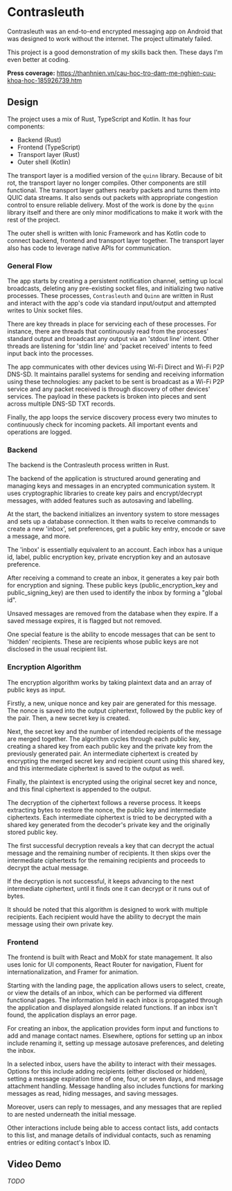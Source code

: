 # Contrasleuth

Contrasleuth was an end-to-end encrypted messaging app on Android that was designed to work without the internet. The project ultimately failed.

This project is a good demonstration of my skills back then. These days I'm even better at coding.

**Press coverage:** https://thanhnien.vn/cau-hoc-tro-dam-me-nghien-cuu-khoa-hoc-185926739.htm

## Design

The project uses a mix of Rust, TypeScript and Kotlin. It has four components:
- Backend (Rust)
- Frontend (TypeScript)
- Transport layer (Rust)
- Outer shell (Kotlin)

The transport layer is a modified version of the `quinn` library. Because of bit rot, the transport layer no longer compiles. Other components are still functional. The transport layer gathers nearby packets and turns them into QUIC data streams. It also sends out packets with appropriate congestion control to ensure reliable delivery. Most of the work is done by the `quinn` library itself and there are only minor modifications to make it work with the rest of the project.

The outer shell is written with Ionic Framework and has Kotlin code to connect backend, frontend and transport layer together. The transport layer also has code to leverage native APIs for communication.

### General Flow

The app starts by creating a persistent notification channel, setting up local broadcasts, deleting any pre-existing socket files, and initializing two native processes. These processes, `Contrasleuth` and `Quinn` are written in Rust and interact with the app's code via standard input/output and attempted writes to Unix socket files. 

There are key threads in place for servicing each of these processes. For instance, there are threads that continuously read from the processes' standard output and broadcast any output via an 'stdout line' intent. Other threads are listening for 'stdin line' and 'packet received' intents to feed input back into the processes. 

The app communicates with other devices using Wi-Fi Direct and Wi-Fi P2P DNS-SD. It maintains parallel systems for sending and receiving information using these technologies: any packet to be sent is broadcast as a Wi-Fi P2P service and any packet received is through discovery of other devices' services. The payload in these packets is broken into pieces and sent across multiple DNS-SD TXT records. 

Finally, the app loops the service discovery process every two minutes to continuously check for incoming packets. All important events and operations are logged.

### Backend

The backend is the Contrasleuth process written in Rust.

The backend of the application is structured around generating and managing keys and messages in an encrypted communication system. It uses cryptographic libraries to create key pairs and encrypt/decrypt messages, with added features such as autosaving and labelling. 

At the start, the backend initializes an inventory system to store messages and sets up a database connection. It then waits to receive commands to create a new 'inbox', set preferences, get a public key entry, encode or save a message, and more. 

The 'inbox' is essentially equivalent to an account. Each inbox has a unique id, label, public encryption key, private encryption key and an autosave preference. 

After receiving a command to create an inbox, it generates a key pair both for encryption and signing. These public keys (public_encryption_key and public_signing_key) are then used to identify the inbox by forming a "global id". 

Unsaved messages are removed from the database when they expire. If a saved message expires, it is flagged but not removed. 

One special feature is the ability to encode messages that can be sent to 'hidden' recipients. These are recipients whose public keys are not disclosed in the usual recipient list.

### Encryption Algorithm

The encryption algorithm works by taking plaintext data and an array of public keys as input. 

Firstly, a new, unique nonce and key pair are generated for this message. The nonce is saved into the output ciphertext, followed by the public key of the pair. Then, a new secret key is created.

Next, the secret key and the number of intended recipients of the message are merged together. The algorithm cycles through each public key, creating a shared key from each public key and the private key from the previously generated pair. An intermediate ciphertext is created by encrypting the merged secret key and recipient count using this shared key, and this intermediate ciphertext is saved to the output as well. 

Finally, the plaintext is encrypted using the original secret key and nonce, and this final ciphertext is appended to the output. 

The decryption of the ciphertext follows a reverse process. It keeps extracting bytes to restore the nonce, the public key and intermediate ciphertexts. Each intermediate ciphertext is tried to be decrypted with a shared key generated from the decoder's private key and the originally stored public key. 

The first successful decryption reveals a key that can decrypt the actual message and the remaining number of recipients. It then skips over the intermediate ciphertexts for the remaining recipients and proceeds to decrypt the actual message. 

If the decryption is not successful, it keeps advancing to the next intermediate ciphertext, until it finds one it can decrypt or it runs out of bytes. 

It should be noted that this algorithm is designed to work with multiple recipients. Each recipient would have the ability to decrypt the main message using their own private key.

### Frontend

The frontend is built with React and MobX for state management. It also uses Ionic for UI components, React Router for navigation, Fluent for internationalization, and Framer for animation.

Starting with the landing page, the application allows users to select, create, or view the details of an inbox, which can be performed via different functional pages. The information held in each inbox is propagated through the application and displayed alongside related functions. If an inbox isn't found, the application displays an error page.

For creating an inbox, the application provides form input and functions to add and manage contact names. Elsewhere, options for setting up an inbox include renaming it, setting up message autosave preferences, and deleting the inbox.

In a selected inbox, users have the ability to interact with their messages. Options for this include adding recipients (either disclosed or hidden), setting a message expiration time of one, four, or seven days, and message attachment handling. Message handling also includes functions for marking messages as read, hiding messages, and saving messages. 

Moreover, users can reply to messages, and any messages that are replied to are nested underneath the initial message.

Other interactions include being able to access contact lists, add contacts to this list, and manage details of individual contacts, such as renaming entries or editing contact's Inbox ID.

## Video Demo

*TODO*
